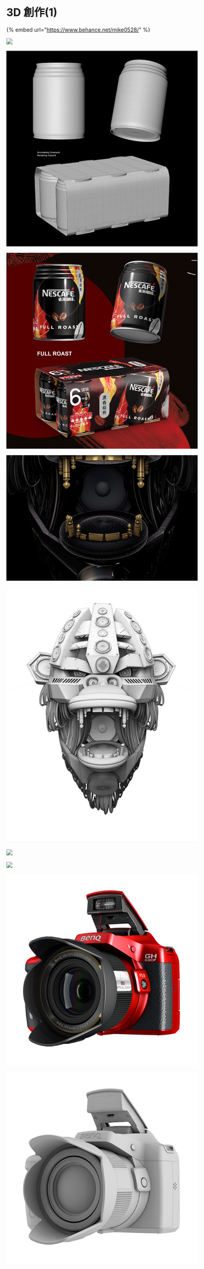 # 3D 創作\(1\)

{% embed url="https://www.behance.net/mike0528/" %}

![](.gitbook/assets/zoefone.gif)

![](.gitbook/assets/image%20%2822%29.png)

![](.gitbook/assets/image%20%282%29.png)

![](.gitbook/assets/image%20%2832%29.png)

![](.gitbook/assets/image%20%2810%29.png)

![](.gitbook/assets/image%20%2826%29.png)

![](.gitbook/assets/image%20%2813%29.png)

![](.gitbook/assets/image%20%2827%29.png)

![](.gitbook/assets/image%20%2831%29.png)

